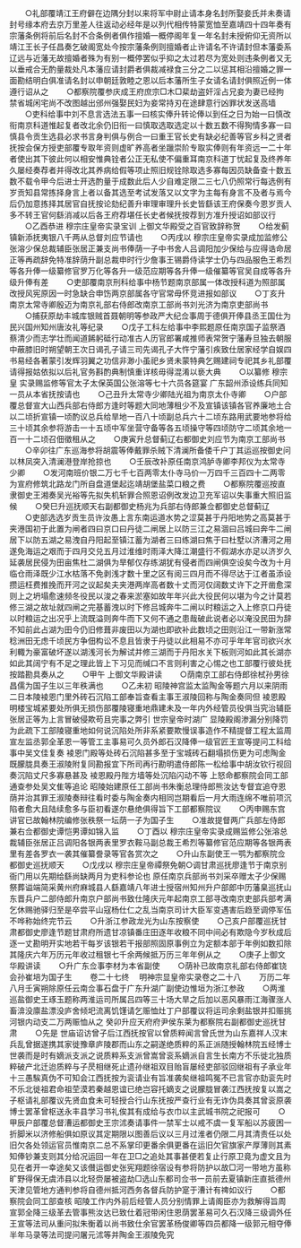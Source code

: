<!-- { "loadSidebar": true } -->
　　○礼部覆靖江王府僻在边隅分封以来将军中尉止请本身名封所娶妾氏并未奏请封号缘本府去京万里差人往返动必经年是以列代相传特蒙宽恤至嘉靖四十四年奏有宗藩条例将前后名封不合条例者俱作擅婚一概停阁年复一年名封未授俯仰无资所以靖江王长子任昌奏乞破阁宽处今按宗藩条例则擅婚者止许请名不许请封但本藩委系辽远与近藩无故擅婚者殊为有别一概停罢似乎抑之太过若尽为宽处则违条例者又无以垂戒合无酌量裁处凡本藩应请封爵者俱裁减禄食三分之二以惩其相沿擅婚之罪一面勘结明白俱准请名封以申朝廷敦睦之恩以后本藩所生子女请名请封俱照近例一体遵行诏从之
　　○都察院覆参庆成王府庶宗□木□棐劫盗奸淫占兄妾为妻已经拘禁省城闲宅尚不改图越出邠州强娶民妇为妾常持刃在途肆意行凶罪状发送高墙
　　○吏科给事中刘不息言选法五事一曰核实俸升转论俸以到任之日为始一曰慎改衔南京科道惟起复者改北余仍旧衔一曰慎取选取选定以十数五数不得狥情多寡一曰慎县令贡生选县必求书言身判俱与例合一曰重王官长史有缺必纪善等官乡科之贤者抚按会保方授吏部覆专取年资则虚旷养高者坐躐崇阶专取实俸则有年资远一二十年者使出其下彼此何以相安惟典铨者公正无私使不偏重耳南京科道丁忧起复及终养年久屡经奏荐者并得改北其养病给假等项止照旧规铨除取选多寡每因员缺备查十数五数不载令甲今后进士开选酌量于成数此后人少自难定限二三七八仍照常行每选例有岁贡知县常拣择身言上者以备其选至考试发落又以文字为主每有身言不及者与焉今后仍加意拣择其居官自抚按论劾纪善升审理审理升长史皆繇该王府保奏今恩岁贡人多不转王官何繇消减以后各王府荐堪任长史者候抚按荐到方准升授诏如部议行
　　○乙酉恭进  穆宗庄皇帝实录宝训  上御文华殿受之百官致辞称贺
　　○给发蓟镇新添抚夷银八千两从总督刘应节请也
　　○丙戌以  穆宗庄皇帝实录成加监修公张溶少保总裁辅臣张居正兼支尚书俸荫一子中书舍人吕调阳加少保给与应得诰命居正等再疏辞免特准辞荫升副总裁申时行少詹事王锡爵侍读学士仍与四品服色王希烈等各升俸一级纂修官罗万化等各升一级范应期等各升俸一级催纂等官吴自成等各升级升俸有差
　　○吏部覆南京刑科给事中杨节题南京部属一体改授科道为照部属改授风宪原因一时急缺合申饬两京部属各守官常毋怀竞进报如部议
　　○丁亥升南京太常寺卿殷迈为南京礼部右侍郎改南京工部尚书刘光济为南京吏部尚书
　　○捕获原劫丰城库银贼首聂朝明等参政严大纪佥事周于德俱开俸县丞王国仕为民兴国州知州唐汝礼等纪录
　　○戊子工科左给事中李熙题原任南京国子监祭酒蔡清少而志学壮而闻道餙躬砥行动准古人历官郎署咸推师表常贺宁藩寿旦独去朝服中蔽膝旧时朔望朝王次日谒孔子请三司先谒孔子大忤宁藩引疾致仕居家经学自娱四书易经各著蒙引发辉羽翼之功信非渺小虽祀乡贤未蒙特典乞赐建祠专祀其乡礼部覆请得报姑依拟以后礼官务斟酌典制慎重详核毋得混淆以亵大典
　　○以纂修  穆宗皇  实录赐监修等官太子太保英国公张溶等七十六员各筵宴  广东韶州添设练兵同知一员从本省抚按请也
　　○己丑升太常寺少卿陆光祖为南京太仆寺卿
　　○户部覆总督宣大山西兵部右侍郎方逢时等题大同地薄租少不及宣镇该镇各官养廉地土合以二顷折宣镇一顷酌议总兵给旱地一百八十顷副总兵六十二顷东路用武要地参将给三十顷其余参将游击一十五顷中军坐营守备等各五顷操守等四顷防守二顷其余地一百一十二顷召佃徵租从之
　　○庚寅升总督蓟辽右都御史刘应节为南京工部尚书
　　○辛卯往广东巡海参将胡震等俸戴罪杀贼下清澜所备倭千户丁其运巡按御史问以林凤突入清澜港登岸抢掠也
　　○壬辰改补原任南京鸿胪寺卿李邦仪为太常寺少卿
　　○发河南班价银二万七千七百两零太仆寺马价一万四千三百四十二两零为宣府修筑北路龙门所自盘道堡起迄靖胡堡盐菜口粮之费
　　○都察院覆巡按直隶御史王湘奏吴光裕等先拟失机斩罪合照恩诏例改发边卫充军诏以失事重大照旧监候
　　○癸巳升巡抚顺天右副都御史杨兆为兵部右侍郎兼佥都御史总督蓟辽
　　○吏部选选岁贡生员许汝愚上言东南运道水势之涩莫甚于丹阳地势之高莫甚于夹港国初于此置为闸者四曰京口曰丹徒二闸居上以防三江之易涸曰吕城曰奔牛二闸居下以防五湖之易洩自丹阳起至镇江蓄为湖者三曰练湖曰焦于曰杜墅以济漕河之用遂免海运之艰而于四月交兑五月过淮维时雨泽大降江潮盛行不假湖水亦足以济岁久延袭居民侵为田亩焦杜二湖俱为旱郁仅存练湖犹有侵者而四闸俱空设矣今改为十月临仓雨泽既少江水枯落不免剥浅才数十里之区有阅三四月而不得尽达于江者虽添设攒运枉费推挽而开河之议起矣夫夹港两岸高者数十丈而河仅阔数丈许下之开凿愈深则上之坍塌愈速频冬役民以浚之春来淤塞如故年年兴此大役民何以堪为今之计莫若修三湖之故址就四闸之完基蓄洩以时下修吕城奔牛二闸以时粮运之入上修京口丹徒以时粮运之出况乎上流既溢则奔牛而下又何不通之患哉破此说者必以淹没民田为辞不知前此占湖为田今仍旧修葺非废田以为湖也即欲补此数顷之田则沿江一带新涨常稔洲田无虑千顷民方争佃构讼不息且皆隶于丹徒以此相易不亦可乎年年官司欲兴水利輙为豪富破坏遂以湖浅河长为解试并修三湖而于丹阳水关下板则河如此其长湖亦如此其阔宁有不足之理此皆上下习见而缄口不言则利害之心惕之也工部覆行彼处抚按踏勘具奏从之
　　○甲午  上御文华殿讲读
　　○荫南京工部右侍郎徐栻孙男徐昌儒为国子生以三年秩满也
　　○乙未初  昭陵神宫监太监陶金等题六月以来阴雨二日本陵裬恩门里外砖石沉陷工部奉旨查看主事王淑陵回称与陶金奏同但  裬恩殿明楼宝城紧要处所俱无损伤部覆陵寝重地鼎建未及一年内外经管员役俱当究治辅臣张居正等为上言冒破侵欺苟且完事之弊引  世宗皇帝时湖广  显陵殿阁渗漏分别降罚为此疏下工部陵寝重地如何说沉陷处所非系紧要欺慢误事造作不精提督工程太监周宣左监丞郭全革恩一等管工主事易可久员外郎石汉降俸一级官匠王宣等提问工科给事中吴文佳复奏  裬恩门殿等处砖石沉陷甚多至于宝城砖石翻塌损伤更为可虑陶金既朦胧具奏王淑陵附复同勘报宜下所司再行勘明遣侍郎陈一松给事中胡汝钦行视回奏沉陷丈尺多寡悬甚及  裬恩殿丹陛方墙等处沉陷闪动不等  上怒命都察院会同工部通查参处吴文隹等追论  昭陵始建原任工部尚书朱衡总理侍郎熊汝达专督宜追夺恩荫并治其罪王淑陵奏辩往看时委与陶金奏内相同岂期看后一月大雨连绵不唯前项沉陷者愈大且陆续愈多与臣初看遂尔悬绝俱得旨下工部都察院议
　　○丙申赐东宫讲官已故翰林院编修张秩祭一坛荫一子为国子生
　　○准故提督两广兵部左侍郎兼右佥都御史谭恺男谭如锦入监
　　○丁酉以  穆宗庄皇帝实录成赐监修公张溶总裁辅臣张居正吕调阳各银两表里罗衣鞍马副总裁王希烈等纂修官范应期等各银两表里有差各罗衣一袭其催纂誊录等官各赏次之
　　○升山东副使王一鹗为都察院佥都御史巡抚顺天
　　○戊戌以  穆宗庄皇帝禫祭免朝○调甘肃巡抚廖逢节于南京别衙门用以先期给繇尚缺两月为吏科参论也  原任南京兵部尚书刘采卒赠太子少保赐祭葬谥端简采黄州府麻城县人繇嘉靖八年进士授宿州知州升户部郎中历藩臬巡抚山东晋兵户二部侍郎升南京户部尚书致仕隆庆元年起南京工部寻改南京吏部兵部考满乞休赐驰驿归至是卒尝平山寇杨仕仁之乱当南京司计大臣军变遇害后趋至调停军伍不哗称始终完节云
　　○升浙江参政龙光为山东按察使
　　○己亥户部覆巡抚甘肃都御史廖逢节题甘肃府所遗甘凉镇番庄田逐年收粮不同中间必有欺隐今岁秋成后逐一丈勘明开实地若干每岁该银若干报部照固原事例立为定额本部于年例如数扣除其隆庆六年万历元年收过租银七千余两候抵万历三年年例从之
　　○庚子上御文华殿讲读
　　○升广东佥事李材为本省副使
　　○荫补已故南京礼部右侍郎崔铙会孙崔培为国子生
　　卷二十七终
　明神宗显皇帝实录卷之二十八
　　万历二年八月壬寅朔除原任云南佥事石盘于广东升湖广副使边惟垣为浙江参政
　　○两淮巡盐御史王琢玉题称两淮运司所属吕四等三十场大旱之后加以恶风暴雨江海骤涨人畜渰没廪盐漂没庐舍倾圯流离饥馑请乞赈恤灶丁户部覆议将运司余剩盐银并扣赈挑河银内动支二万两赈恤从之  癸卯升应天府府尹侯东莱为都察院右副都御史巡抚甘肃
　　○先是  世庙诏访曾子后江西抚按官以曾质粹闻言曾氏世为山东嘉祥人汉末兵乱曾据遂携其家徙豫章庐陵郡而山东之嗣遂绝质粹的系正派随授翰林院五经博士世袭而是时有嫡派支派之说质粹系支派曾嵩曾衮系嫡派自言生长南方不乐徙北独质粹破产北迁迨质粹与子昃相继死止遗孙继祖双目贻盲屡经吏部驳回继祖有子承业年十三愚騃真伪不可知会江西抚按为衮请业有旨准袭矣继祖鸣冤不已言官亦劾衮先时不乐北徙祖君命祖茔漠若秦越恩谊已绝岂容托嫡支之说朦胧冒袭江西抚按复以嵩之子枢请礼部覆议先贤血食未可轻授合行山东抚按严查行业有无诈伪具奏其曾衮原袭博士罢革曾枢送永丰县学习书礼俟其有成给与衣巾以主武城书院之祀报可
　　○甲辰户部覆总督漕运都御史王宗沭奏请事件一禁军士以戒不虞一复军船以苏疲困一折脚米以济修船俱如原议其定期限以图善后议以三月过淮者仍限二月其清责任以处旧欠各处领运官员惟南京二总不系掌印更番余俱更番在运旧欠官旗家产厚薄则其素知俸钞兼支则其分给况运回一年在卫□之追处其事甚便若复止行原卫竟为虚文且为见在者开一幸途矣又该儧运御史张宪翔题徐宿设有参将防护以故□河一带地方虽称旷野得保无虞沛县以北轻赍屡被盗劫□选山东都司佥书一员前去夏镇新庄直抵德州天津见管地方通判参将自德州抵河西务各督兵防护寔于漕计有禆如议行
　　○都察院会同工部查核  昭陵工作内外前后经管人员分别情罪上请阁臣亦为救解得旨周宣郭全降三级革去管事熊汝达已致仕着冠带闲住恩荫罢革易可久石汉降三级调外任王宣等法司从重问拟朱衡着以尚书致仕余官罢革杨俊卿等四员都降一级郭元相夺俸半年马录等法司提问屠元沭等并陶金王淑陵免究
